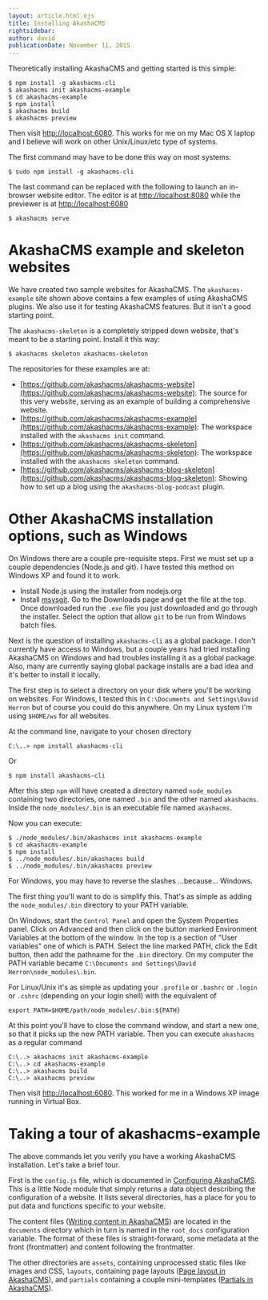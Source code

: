 ```yaml
---
layout: article.html.ejs
title: Installing AkashaCMS
rightsidebar:
author: david
publicationDate: November 11, 2015
---
```

Theoretically installing AkashaCMS and getting started is this simple:

    $ npm install -g akashacms-cli
    $ akashacms init akashacms-example
    $ cd akashacms-example
    $ npm install
    $ akashacms build
    $ akashacms preview

Then visit [http://localhost:6080](http://localhost:6080).  This works for me on my Mac OS X laptop and I believe will work on other Unix/Linux/etc type of systems.

The first command may have to be done this way on most systems:

    $ sudo npm install -g akashacms-cli

The last command can be replaced with the following to launch an in-browser website editor.  The editor is at [http://localhost:8080](http://localhost:8080) while the previewer is at [http://localhost:6080](http://localhost:6080)

    $ akashacms serve


AkashaCMS example and skeleton websites
=======================================

We have created two sample websites for AkashaCMS.  The `akashacms-example` site shown above contains a few examples of using AkashaCMS plugins.  We also use it for testing AkashaCMS features.  But it isn't a good starting point.

The `akashacms-skeleton` is a completely stripped down website, that's meant to be a starting point.  Install it this way:

    $ akashacms skeleton akashacms-skeleton

The repositories for these examples are at:

* [https://github.com/akashacms/akashacms-website](https://github.com/akashacms/akashacms-website): The source for this very website, serving as an example of building a comprehensive website.
* [https://github.com/akashacms/akashacms-example](https://github.com/akashacms/akashacms-example): The workspace installed with the `akashacms init` command.
* [https://github.com/akashacms/akashacms-skeleton](https://github.com/akashacms/akashacms-skeleton): The workspace installed with the `akashacms skeleton` command.
* [https://github.com/akashacms/akashacms-blog-skeleton](https://github.com/akashacms/akashacms-blog-skeleton): Showing how to set up a blog using the `akashacms-blog-podcast` plugin.

Other AkashaCMS installation options, such as Windows
=====================================================

On Windows there are a couple pre-requisite steps.  First we must set up a couple dependencies (Node.js and git).  I have tested this method on Windows XP and found it to work.

* Install Node.js using the installer from nodejs.org
* Install [msysgit](http://msysgit.github.com/).  Go to the Downloads page and get the file at the top.  Once downloaded run the `.exe` file you just downloaded and go through the installer.  Select the option that allow `git` to be run from Windows batch files.

Next is the question of installing `akashacms-cli` as a global package.  I don't currently have access to Windows, but a couple years had tried installing AkashaCMS on Windows and had troubles installing it as a global package.  Also, many are currently saying global package installs are a bad idea and it's better to install it locally.

The first step is to select a directory on your disk where you'll be working on websites.  For Windows, I tested this in `C:\Documents and Settings\David Herron` but of course you could do this anywhere.  On my Linux system I'm using `$HOME/ws` for all websites.

At the command line, navigate to your chosen directory

    C:\..> npm install akashacms-cli

Or

    $ npm install akashacms-cli

After this step `npm` will have created a directory named `node_modules` containing two directories, one named `.bin` and the other named `akashacms`.  Inside the `node_modules/.bin` is an executable file named `akashacms`.

Now you can execute:

    $ ./node_modules/.bin/akashacms init akashacms-example
    $ cd akashacms-example
    $ npm install
    $ ../node_modules/.bin/akashacms build
    $ ../node_modules/.bin/akashacms preview

For Windows, you may have to reverse the slashes ...because... Windows.

The first thing you'll want to do is simplify this.  That's as simple as adding the `node_modules/.bin` directory to your PATH variable.

On Windows, start the `Control Panel` and open the System Properties panel.  Click on Advanced and then click on the button marked Environment Variables at the bottom of the window.  In the top is a section of "User variables" one of which is PATH.  Select the line marked PATH, click the Edit button, then add the pathname for the `.bin` directory.  On my computer the PATH variable became `C:\Documents and Settings\David Herron\node_modules\.bin`.

For Linux/Unix it's as simple as updating your `.profile` or `.bashrc` or `.login` or `.cshrc` (depending on your login shell) with the equivalent of

    export PATH=$HOME/path/node_modules/.bin:${PATH}

At this point you'll have to close the command window, and start a new one, so that it picks up the new PATH variable.  Then you can execute `akashacms` as a regular command

    C:\..> akashacms init akashacms-example
    C:\..> cd akashacms-example
    C:\..> akashacms build
    C:\..> akashacms preview

Then visit [http://localhost:6080](http://localhost:6080).  This worked for me in a Windows XP image running in Virtual Box.

Taking a tour of akashacms-example
==================================

The above commands let you verify you have a working AkashaCMS installation.  Let's take a brief tour.   

First is the `config.js` file, which is documented in [Configuring AkashaCMS](config.html).  This is a little Node module that simply returns a data object describing the configuration of a website.  It lists several directories, has a place for you to put data and functions specific to your website.

The content files ([Writing content in AkashaCMS](content.html)) are located in the `documents` directory which in turn is named in the `root_docs` configuration variable.  The format of these files is straight-forward, some metadata at the front (frontmatter) and content following the frontmatter.

The other directories are `assets`, containing unprocessed static files like images and CSS, `layouts`, containing page layouts ([Page layout in AkashaCMS](layouts.html)), and `partials` containing a couple mini-templates ([Partials in AkashaCMS](partials.html)).